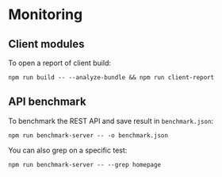 # Monitoring

## Client modules

To open a report of client build:

```
npm run build -- --analyze-bundle && npm run client-report
```

## API benchmark

To benchmark the REST API and save result in `benchmark.json`:

```
npm run benchmark-server -- -o benchmark.json
```

You can also grep on a specific test:

```
npm run benchmark-server -- --grep homepage
```
